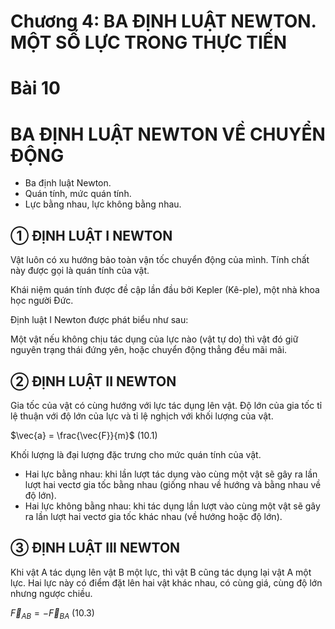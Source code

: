 # Chương 4: BA ĐỊNH LUẬT NEWTON. MỘT SỐ LỰC TRONG THỰC TIẾN

# Bài 10
# BA ĐỊNH LUẬT NEWTON VỀ CHUYỂN ĐỘNG

- Ba định luật Newton.
- Quán tính, mức quán tính.
- Lực bằng nhau, lực không bằng nhau.

## ① ĐỊNH LUẬT I NEWTON

Vật luôn có xu hướng bảo toàn vận tốc chuyển động của mình. Tính chất này được gọi là quán tính của vật.

Khái niệm quán tính được đề cập lần đầu bởi Kepler (Kê-ple), một nhà khoa học người Đức.

Định luật I Newton được phát biểu như sau:

Một vật nếu không chịu tác dụng của lực nào (vật tự do) thì vật đó giữ nguyên trạng thái đứng yên, hoặc chuyển động thẳng đều mãi mãi.

## ② ĐỊNH LUẬT II NEWTON

Gia tốc của vật có cùng hướng với lực tác dụng lên vật. Độ lớn của gia tốc tỉ lệ thuận với độ lớn của lực và tỉ lệ nghịch với khối lượng của vật.

$\vec{a} = \frac{\vec{F}}{m}$ (10.1)

Khối lượng là đại lượng đặc trưng cho mức quán tính của vật.

- Hai lực bằng nhau: khi lần lượt tác dụng vào cùng một vật sẽ gây ra lần lượt hai vectơ gia tốc bằng nhau (giống nhau về hướng và bằng nhau về độ lớn).
- Hai lực không bằng nhau: khi tác dụng lần lượt vào cùng một vật sẽ gây ra lần lượt hai vectơ gia tốc khác nhau (về hướng hoặc độ lớn).

## ③ ĐỊNH LUẬT III NEWTON

Khi vật A tác dụng lên vật B một lực, thì vật B cũng tác dụng lại vật A một lực. Hai lực này có điểm đặt lên hai vật khác nhau, có cùng giá, cùng độ lớn nhưng ngược chiều.

$\vec{F}_{AB} = -\vec{F}_{BA}$ (10.3)
